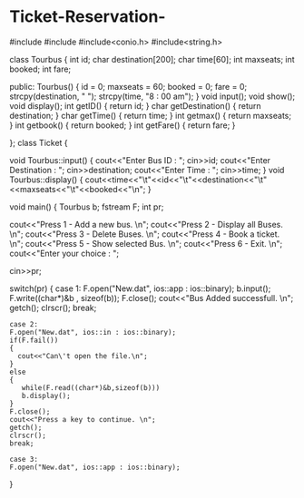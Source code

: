 # Ticket-Reservation-

#include<iostream>
#include<fstream>
#include<conio.h>
#include<string.h>

class Tourbus
{
  int id;
  char destination[200];
  char time[60];
  int maxseats;
  int booked;
  int fare;
  
  public:
  Tourbus()
  {
    id = 0;
    maxseats = 60;
    booked = 0;
    fare = 0;
    strcpy(destination, " ");
    strcpy(time, "8 : 00 am");
  }
  void input();
  void show();
  void display();
  int getID()
  {
    return id;
  }
  char getDestination()
  {
    return destination;
  }
  char getTime()
  {
    return time;
  }
  int getmax()
  {
    return maxseats;
  }
  int getbook()
  {
    return booked;
  }
  int getFare()
  {
    return fare;
  }
  
};
class Ticket
{
  
  
  
  
  
  
  
  
  
void Tourbus::input()
{
  cout<<"Enter Bus ID : ";
  cin>>id;
  cout<<"Enter Destination : ";
  cin>>destination;
  cout<<"Enter Time : ";
  cin>>time;
}
void Tourbus::display()
{
  cout<<time<<"\t"<<id<<"\t"<<destination<<"\t"<<maxseats<<"\t"<<booked<<"\n";
}

void main()
{
  Tourbus b;
  fstream F;
  int pr;
  
  cout<<"Press 1 - Add a new bus. \n";
  cout<<"Press 2 - Display all Buses. \n";
  cout<<"Press 3 - Delete Buses. \n";
  cout<<"Press 4 - Book a ticket. \n";
  cout<<"Press 5 - Show selected Bus. \n";
  cout<<"Press 6 - Exit. \n";
  cout<<"Enter your choice : ";
 
  cin>>pr;

  switch(pr)
  {
    case 1:
    F.open("New.dat", ios::app : ios::binary);
    b.input();
    F.write((char*)&b , sizeof(b));
    F.close();
    cout<<"Bus Added successfull. \n";
    getch();
    clrscr();
    break;
  
    case 2:
    F.open("New.dat", ios::in : ios::binary);
    if(F.fail())
    {
      cout<<"Can\'t open the file.\n";
    }  
    else
    {
       while(F.read((char*)&b,sizeof(b)))
       b.display();
    }
    F.close();
    cout<<"Press a key to continue. \n";
    getch();
    clrscr();
    break;
  
    case 3:
    F.open("New.dat", ios::app : ios::binary);
    
    
  
  
  }
  
  
  
  

  
  
  
  
  
  
  
  
  
  
  
  
  
